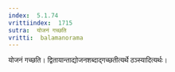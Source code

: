 ```yaml
---
index:  5.1.74
vrittiindex:  1715
sutra:  योजनं गच्छति
vritti:  balamanorama 
---
```


योजनं गच्छति। द्वितायान्ताद्योजनशब्दाद्गच्छतीत्यर्थे ठञ्स्यादित्यर्थः। 

